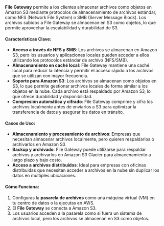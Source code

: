 **File Gateway** permite a los clientes almacenar archivos como objetos en Amazon S3 mediante protocolos de almacenamiento de archivos estándar, como NFS (Network File System) o SMB (Server Message Block). Los archivos subidos a File Gateway se almacenan en S3 como objetos, lo que permite aprovechar la escalabilidad y durabilidad de S3.

#### Características Clave:

- **Acceso a través de NFS y SMB**: Los archivos se almacenan en Amazon S3, pero los usuarios y aplicaciones locales pueden acceder a ellos utilizando los protocolos estándar de archivo (NFS/SMB).
- **Almacenamiento en caché local**: File Gateway mantiene una caché local para reducir la latencia y permitir el acceso rápido a los archivos que se utilizan con mayor frecuencia.
- **Soporte para Amazon S3**: Los archivos se almacenan como objetos en S3, lo que permite gestionar archivos locales de forma similar a los objetos en la nube. Cada archivo está respaldado por Amazon S3, lo que ofrece durabilidad y disponibilidad.
- **Compresión automática y cifrado**: File Gateway comprime y cifra los archivos localmente antes de enviarlos a S3 para optimizar la transferencia de datos y asegurar los datos en tránsito.

#### Casos de Uso:

- **Almacenamiento y procesamiento de archivos**: Empresas que necesitan almacenar archivos localmente, pero quieren respaldarlos o archivarlos en Amazon S3.
- **Backup y archivado**: File Gateway puede utilizarse para respaldar archivos y archivarlos en Amazon S3 Glacier para almacenamiento a largo plazo y bajo costo.
- **Acceso a archivos distribuidos**: Ideal para empresas con oficinas distribuidas que necesitan acceder a archivos en la nube sin duplicar los datos en múltiples ubicaciones.

#### Cómo Funciona:

1. Configuras la **pasarela de archivos** como una máquina virtual (VM) en tu centro de datos o la ejecutas en AWS.
2. El **File Gateway** se conecta a Amazon S3.
3. Los usuarios acceden a la pasarela como si fuera un sistema de archivos local, pero los archivos se almacenan en S3 como objetos.
